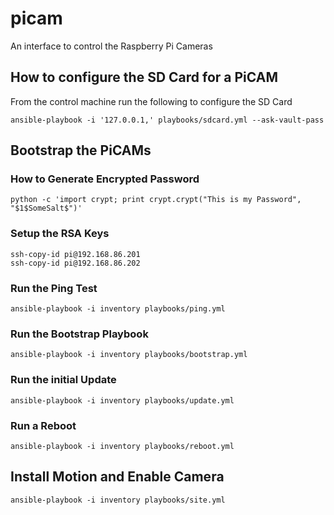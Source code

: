 # picam
An interface to control the Raspberry Pi Cameras

## How to configure the SD Card for a PiCAM

From the control machine run the following to configure the SD Card

```
ansible-playbook -i '127.0.0.1,' playbooks/sdcard.yml --ask-vault-pass
```

## Bootstrap the PiCAMs

### How to Generate Encrypted Password

```
python -c 'import crypt; print crypt.crypt("This is my Password", "$1$SomeSalt$")'
```

### Setup the RSA Keys

```
ssh-copy-id pi@192.168.86.201
ssh-copy-id pi@192.168.86.202
```

### Run the Ping Test

```
ansible-playbook -i inventory playbooks/ping.yml
```

### Run the Bootstrap Playbook

```
ansible-playbook -i inventory playbooks/bootstrap.yml
```

### Run the initial Update

```
ansible-playbook -i inventory playbooks/update.yml
```
### Run a Reboot

```
ansible-playbook -i inventory playbooks/reboot.yml
```

## Install Motion and Enable Camera

```
ansible-playbook -i inventory playbooks/site.yml
```

